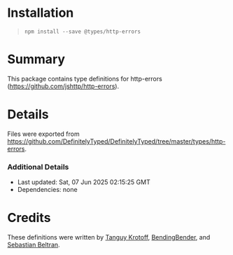 # Installation
> `npm install --save @types/http-errors`

# Summary
This package contains type definitions for http-errors (https://github.com/jshttp/http-errors).

# Details
Files were exported from https://github.com/DefinitelyTyped/DefinitelyTyped/tree/master/types/http-errors.

### Additional Details
 * Last updated: Sat, 07 Jun 2025 02:15:25 GMT
 * Dependencies: none

# Credits
These definitions were written by [Tanguy Krotoff](https://github.com/tkrotoff), [BendingBender](https://github.com/BendingBender), and [Sebastian Beltran](https://github.com/bjohansebas).
